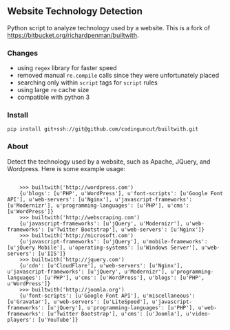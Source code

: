 ## Website Technology Detection

Python script to analyze technology used by a website.
This is a fork of https://bitbucket.org/richardpenman/builtwith.


### Changes

- using `regex` library for faster speed
- removed manual `re.compile` calls since they were unfortunately placed
- searching only within `script` tags for `script` rules
- using large `re` cache size
- compatible with python 3


### Install

`pip install git+ssh://git@github.com/codinguncut/builtwith.git`


### About 

Detect the technology used by a website, such as Apache, JQuery, and Wordpress.
Here is some example usage: 

<code>
    >>> builtwith('http://wordpress.com') 
    {u'blogs': [u'PHP', u'WordPress'], u'font-scripts': [u'Google Font API'], u'web-servers': [u'Nginx'], u'javascript-frameworks': [u'Modernizr'], u'programming-languages': [u'PHP'], u'cms': [u'WordPress']}
    >>> builtwith('http://webscraping.com') 
    {u'javascript-frameworks': [u'jQuery', u'Modernizr'], u'web-frameworks': [u'Twitter Bootstrap'], u'web-servers': [u'Nginx']}
    >>> builtwith('http://microsoft.com') 
    {u'javascript-frameworks': [u'jQuery'], u'mobile-frameworks': [u'jQuery Mobile'], u'operating-systems': [u'Windows Server'], u'web-servers': [u'IIS']}
    >>> builtwith('http://jquery.com') 
    {u'cdn': [u'CloudFlare'], u'web-servers': [u'Nginx'], u'javascript-frameworks': [u'jQuery', u'Modernizr'], u'programming-languages': [u'PHP'], u'cms': [u'WordPress'], u'blogs': [u'PHP', u'WordPress']}
    >>> builtwith('http://joomla.org') 
    {u'font-scripts': [u'Google Font API'], u'miscellaneous': [u'Gravatar'], u'web-servers': [u'LiteSpeed'], u'javascript-frameworks': [u'jQuery'], u'programming-languages': [u'PHP'], u'web-frameworks': [u'Twitter Bootstrap'], u'cms': [u'Joomla'], u'video-players': [u'YouTube']}
</code>
